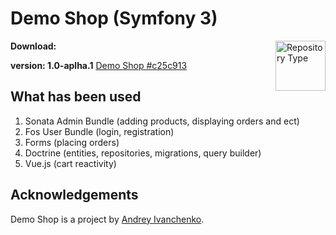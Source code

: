 # Demo Shop (Symfony 3)

<a href="https://github.com/moreniell/symfony3-demo-shop"><img
  src="http://i.imgur.com/zHSlINX.png" alt="Repository Type"
  width="80" height="80" align="right"></a>


**Download:**

**version: 1.0-aplha.1** [Demo Shop #c25c913](https://github.com/Moreniell/symfony3-demo-shop/archive/master.zip)


## What has been used

1. Sonata Admin Bundle (adding products, displaying orders and ect)
2. Fos User Bundle (login, registration)
3. Forms (placing orders)
4. Doctrine (entities, repositories, migrations, query builder)
5. Vue.js (cart reactivity)


## Acknowledgements

Demo Shop is a project by [Andrey Ivanchenko](https://www.linkedin.com/in/ivanchenko-andrey/).